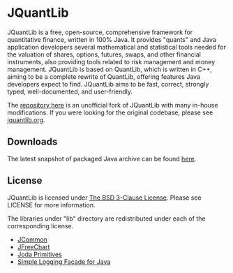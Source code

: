 JQuantLib
=========

JQuantLib is a free, open-source, comprehensive framework for quantitative finance, written in 100% Java. It provides "quants" and Java application developers several mathematical and statistical tools needed for the valuation of shares, options, futures, swaps, and other financial instruments, also providing tools related to risk management and money management.
JQuantLib is based on QuantLib, which is written in C++, aiming to be a complete rewrite of QuantLib, offering features Java developers expect to find. JQuantLib aims to be fast, correct, strongly typed, well-documented, and user-friendly.

The [repository here](https://github.com/imperialft/jquantlib) is an unofficial fork of JQuantLib with many in-house modifications.
If you were looking for the original codebase, please see [jquantlib.org](http://www.jquantlib.org).

Downloads
---------

The latest snapshot of packaged Java archive can be found [here](https://github.com/imperialft/jquantlib/tree/master/pkg).

License
-------

JQuantLib is licensed under [The BSD 3-Clause License](http://www.opensource.org/licenses/bsd-license.php). Please see LICENSE for more information.

The libraries under "lib" directory are redistributed under each of the corresponding license.

* [JCommon](http://www.jfree.org/jcommon) 
* [JFreeChart](http://www.jfree.org/jfreechart)
* [Joda Primitives](http://joda-primitives.sourceforge.net)
* [Simple Logging Facade for Java](http://www.slf4j.org)